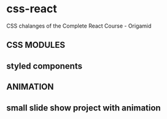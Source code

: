 # css-react
CSS chalanges of the Complete React Course - Origamid

## CSS MODULES

## styled components

## ANIMATION

## small slide show project with animation
